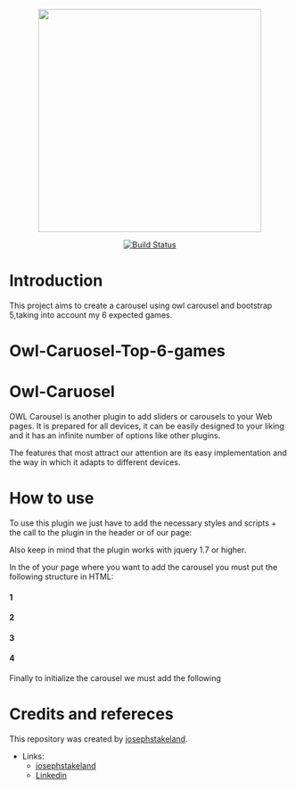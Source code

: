 <p align="center"><img src="/docs/5.0/assets/brand/bootstrap-logo.svg" width="400"></p>

<p align="center">
<a href="https://getbootstrap.com"><img src="https://travis-ci.org/laravel/framework.svg" alt="Build Status"></a>

# Introduction

This project aims to create a carousel using owl carousel and bootstrap 5,taking into account my 6 expected games.

# Owl-Caruosel-Top-6-games

# Owl-Caruosel

OWL Carousel is another plugin to add sliders or carousels to your Web pages. It is prepared for all devices, it can be easily designed to your liking and it has an infinite number of options like other plugins.


The features that most attract our attention are its easy implementation and the way in which it adapts to different devices.

# How to use

To use this plugin we just have to add the necessary styles and scripts + the call to the plugin in the header or <head> of our page:

<!--Owl Carousel Min.css-->

<link rel="stylesheet" href="https://cdnjs.cloudflare.com/ajax/libs/OwlCarousel2/2.3.4/assets/owl.carousel.min.css" integrity="sha512-tS3S5qG0BlhnQROyJXvNjeEM4UpMXHrQfTGmbQ1gKmelCxlSEBUaxhRBj/EFTzpbP4RVSrpEikbmdJobCvhE3g==" crossorigin="anonymous" referrerpolicy="no-referrer" />

<!--Owl Carousel Theme Min.css-->

<link rel="stylesheet" href="https://cdnjs.cloudflare.com/ajax/libs/OwlCarousel2/2.3.4/assets/owl.theme.default.min.css" integrity="sha512-sMXtMNL1zRzolHYKEujM2AqCLUR9F2C4/05cdbxjjLSRvMQIciEPCQZo++nk7go3BtSuK9kfa/s+a4f4i5pLkw==" crossorigin="anonymous" referrerpolicy="no-referrer" />

Also keep in mind that the plugin works with jquery 1.7 or higher.

<!-- Jquery cdn -->

<script src="https://cdnjs.cloudflare.com/ajax/libs/jquery/3.6.4/jquery.min.js" integrity="sha512-pumBsjNRGGqkPzKHndZMaAG+bir374sORyzM3uulLV14lN5LyykqNk8eEeUlUkB3U0M4FApyaHraT65ihJhDpQ==" crossorigin="anonymous" referrerpolicy="no-referrer"></script>

In the <body> of your page where you want to add the carousel you must put the following structure in HTML:

<div class="owl-carousel owl-theme">
    <div class="item"><h4>1</h4></div>
    <div class="item"><h4>2</h4></div>
    <div class="item"><h4>3</h4></div>
    <div class="item"><h4>4</h4></div>
</div>

Finally to initialize the carousel we must add the following <scrip>

<!-- Init Owl Carousel -->

<script> $('.owl-carousel').owlCarousel({
loop:true,
margin:10,
nav:true,
responsive:{
    0:{
        items:1
    },
    600:{
        items:2
    },
    1000:{
        items:3
    }
     }
})

</script>

# Credits and refereces

This repository was created by [josephstakeland](https://github.com/josephstakeland).

- Links:
	- [josephstakeland](https://www.youtube.com/c/CodeNoSchool)
	- [Linkedin](https://www.linkedin.com/in/josephvazquezwebdesing/)